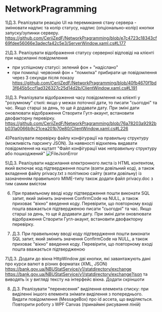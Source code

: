 # NetworkPragramming
1)Д.З. Реалізувати реакцію UI на перемикання стану сервера -
змінювати надпис та колір статусу, надпис (опціонально-колір)
кнопки запуску/зупинки серверу.
https://github.com/CeriiZedF/NetworkPragramming/blob/e7c4723c18343cf69fdee56066e3adecfa42c5e3/ServerWindow.xaml.cs#L177

2)Д.З. Реалізувати відображення статусу серверної відповіді
на клієнті при надсиланні повідомлення
- при успішному статусі: зелений фон + "надіслано"
- при помилці: червоний фон + "помилка"
 прибирати це повідомлення через 3 секунди після показу
https://github.com/CeriiZedF/NetworkPragramming/blob/40fb4670f1bd3f645b5ccf1ad326327c25d14d2b/ClientWindow.xaml.cs#L191

3)Д.З. Реалізувати відображення часу повідомлення на клієнті
у "розумному" стилі: якщо у межах поточної дати, то 
писати "сьогодні" та час. Якщо старші за день,
то ще й додавати дату. При зміні дати оновлювати відображення
Створити Гугл-акаунт, встановити двофакторну перевірку.
https://github.com/CeriiZedF/NetworkPragramming/blob/76a78203a9292bb031a0066b9c21cea201b70e80/ClientWindow.xaml.cs#L226

4)Реалізувати перевірку файлу конфігурації на правильну структуру (можливість парсингу JSON).
За наявності відхилень видавати повідомлення на кшталт "Файл конфігурації має неправильну
структуру або пошкоджений"
![FileJsonError](https://github.com/CeriiZedF/NetworkPragramming/assets/60105990/ba92bcf7-2ce2-4e6c-a312-73b07b5acb7a)

5)Д.З. Реалізувати надсилання електронного листа із 
HTML контентом, який включає код підтвердження пошти
(взяти довільний код), а також вкладення файлу
privacy.txt з політикою сайту (взяти довільну)
із зазначенням правильного MIME-типу
також додати файл privacy.doc з тим самим вмістом

 6) При правильному вводі коду підтвердження пошти
 виконати SQL запит, який змінить значення ConfirmCode
 на NULL, а також приховає "вікно" введення коду.
Перевірити, що повторному вході пошта вважається
підтвердженою
  писати "сьогодні" та час. Якщо старші за день,
  то ще й додавати дату. При зміні дати оновлювати відображення
  Створити Гугл-акаунт, встановити двофакторну перевірку.
  
6) Д.З. При правильному вводі коду підтвердження пошти
виконати SQL запит, який змінить значення ConfirmCode
на NULL, а також приховає "вікно" введення коду.
Перевірити, що повторному вході пошта вважається
підтвердженою

7)Д.З. Додати до вікна HttpWindow дві кнопки, які
 завантажують дані про курси валют в різних форматах (XML, JSON)
 https://bank.gov.ua/NBUStatService/v1/statdirectory/exchange
 https://bank.gov.ua/NBUStatService/v1/statdirectory/exchange?json
 та виводять їх у вигляді тексту на інтерфейс вікна.
 Додати скріншоти

8) Д.З. Реалізувати "перенесення" виділення елемента списку:
при виділенні іншого елемента знімати виділення з попереднього.
Видати повідомлення (MessageBox) про id ассета, що виділяється.
Повторити роботу з WPF Canvas (принаймні рисування ліній)



 
